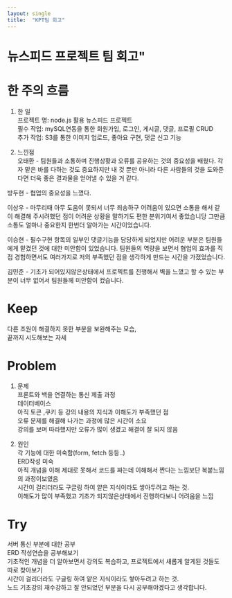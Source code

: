 ```yaml
---
layout: single
title:  "KPT팀 회고"
---
```


# 뉴스피드 프로젝트 팀 회고"

# 한 주의 흐름  
  
1) 한 일  
프로젝트 명: node.js 활용 뉴스피드 프로젝트  
필수 작업: mySQL연동을 통한 회원가입, 로그인, 게시글, 댓글, 프로필 CRUD  
추가 작업: S3를 통한 이미지 업로드, 좋아요 구현, 댓글 신고 기능
  
3) 느낀점  
오태환 - 팀원들과 소통하며 진행상황과 오류를 공유하는 것의 중요성을 배웠다. 각자 맡은 바를 다하는 것도 중요하지만 내 것 뿐만 아니라 다른 사람들의 것을 도와준다면 더욱 좋은 결과물을 얻어낼 수 있을 거 같다.  
  
방두현 - 협업의 중요성을 느꼈다.  
  
이상우 - 마무리때 아무 도움이 못되서 너무 죄송하구 어려움이 있으면 소통을 해서 같이 해결해 주시려했던 점이 어려운 상황을 말하기도 편한 분위기여서 좋았습니당 그만큼 소통도 얼마나 중요한지 한번더 알아가는 시간이었습니다.  
  
이승현 - 필수구현 항목의 일부인 댓글기능을 담당하게 되었지만 어려운 부분은 팀원들에게 맡겼던 것에 대한 미안함이 있었습니다. 팀원들의 역량을 보면서 협업의 효과를 직접 경험하면서도 여러가지로 저의 부족했던 점을 생각하게 만드는 시간을 가졌었습니다.  
  
김민준 - 기초가 되어있지않은상태에서 프로젝트를 진행해서 벽을 느꼈고 할 수 있는 부분이 너무 없어서 팀원들께 미안함이 컸습니다.  
  
# Keep
  
다른 조원이 해결하지 못한 부분을 보완해주는 모습,  
끝까지 시도해보는 자세  
  
# Problem
  
1) 문제  
프론트와 백을 연결하는 통신 제출 과정  
데이터베이스  
아직 토큰 ,쿠키 등 강의 내용의 지식과 이해도가 부족했던 점  
오류 문제를 해결해 나가는 과정에 많은 시간이 소요  
강의를 보며 따라했지만 오류가 많이 생겼고 해결이 잘 되지 않음
  
3) 원인  
각 기능에 대한 미숙함(form, fetch 등등..)  
ERD작성 미숙  
아직 개념을 이해 제대로 못해서 코드를 짜는데 이해해서 짠다는 느낌보단 복붙느낌의 과정이보였음  
시간이 걸리더라도 구글링 하여 얕은 지식이라도 쌓아두려고 하는 것.  
이해도가 많이 부족했고 기초가 되지않은상태에서 진행하다보니 어려움을 느낌  
  
# Try
  
서버 통신 부분에 대한 공부  
ERD 작성연습을 공부해보기  
기초적인 개념을 더 알아보면서 강의도 복습하고, 프로젝트에서 새롭게 알게된 것들도 따로 찾아보기  
시간이 걸리더라도 구글링 하여 얕은 지식이라도 쌓아두려고 하는 것.  
노드 기초강의 재수강하고 잘 안되었던 부분을 다시 공부해야겠다고 생각합니다.
